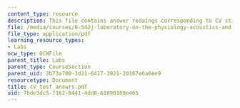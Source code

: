 ```yaml
---
content_type: resource
description: This file contains answer redaings corresponding to CV stimuli test.
file: /media/courses/6-542j-laboratory-on-the-physiology-acoustics-and-perception-of-speech-fall-2005/7bde3dc5716284414dd861890108e465_cv_test_answrs.pdf
file_type: application/pdf
learning_resource_types:
- Labs
ocw_type: OCWFile
parent_title: Labs
parent_type: CourseSection
parent_uid: 2b73a700-3d21-6417-3921-20167e6a6ee9
resourcetype: Document
title: cv_test_answrs.pdf
uid: 7bde3dc5-7162-8441-4dd8-61890108e465
---
```

